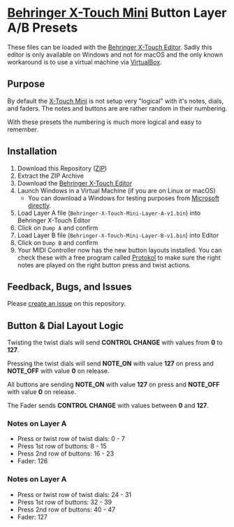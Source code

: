# [Behringer X-Touch Mini](https://crsp.li/xtouchmini) Button Layer A/B Presets

These files can be loaded with the [Behringer X-Touch Editor](https://www.behringer.com/product.html?modelCode=P0B3M). Sadly this editor is only available on Windows and not for macOS and the only known workaround is to use a virtual machine via [VirtualBox](https://www.virtualbox.org/).

## Purpose

By default the [X-Touch Mini](https://crsp.li/xtouchmini) is not setup very "logical" with it's notes, dials, and faders. The notes and buttons are are rather random in their numbering.

With these presets the numbering is much more logical and easy to remember.

## Installation

1. Download this Repository ([ZIP](https://github.com/chrisspiegl/Behringer-X-Touch-Presets/archive/refs/heads/main.zip))
2. Extract the ZIP Archive
3. Download the [Behringer X-Touch Editor](https://www.behringer.com/product.html?modelCode=P0B3M)
4. Launch Windows in a Virtual Machine (if you are on Linux or macOS)
	- You can download a Windows for testing purposes from [Microsoft directly](https://developer.microsoft.com/en-us/windows/downloads/virtual-machines/).
5. Load Layer A file (`Behringer-X-Touch-Mini-Layer-A-v1.bin`) into Behringer X-Touch Editor
6. Click on `Dump A` and confirm
7. Load Layer B file (`Behringer-X-Touch-Mini-Layer-B-v1.bin`) into Editor
8. Click on `Dump B` and confirm
9. Your MIDI Controller now has the new button layouts installed. You can check these with a free program called [Protokol](https://hexler.net/protokol) to make sure the right notes are played on the right button press and twist actions.

## Feedback, Bugs, and Issues

Please [create an issue](https://github.com/chrisspiegl/Behringer-X-Touch-Presets/issues/new) on this repository.

## Button & Dial Layout Logic

Twisting the twist dials will send **CONTROL CHANGE** with values from **0** to **127**.

Pressing the twist dials will send **NOTE_ON** with value **127** on press and **NOTE_OFF** with value **0** on release.

All buttons are sending **NOTE_ON** with value **127** on press and **NOTE_OFF** with value **0** on release.

The Fader sends **CONTROL CHANGE** with values between **0** and **127**.

### Notes on Layer A

- Press or twist row of twist dials: 0 - 7
- Press 1st row of buttons: 8 - 15
- Press 2nd row of buttons: 16 - 23
- Fader: 126

### Notes on Layer A

- Press or twist row of twist dials: 24 - 31
- Press 1st row of buttons: 32 - 39
- Press 2nd row of buttons: 40 - 47
- Fader: 127
